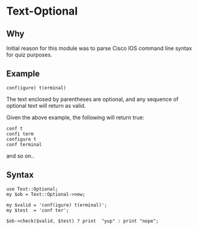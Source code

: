 Text-Optional
============

Why
---

Initial reason for this module was to parse Cisco IOS command line syntax for quiz purposes.

Example
-------
    conf(igure) t(erminal)
 
The text enclosed by parentheses are optional, and any sequence of optional text will return as valid.

Given the above example, the following will return true:

    conf t
    confi term
    configure t
    conf terminal
    
 and so on..
 
Syntax
------
    use Text::Optional;
    my $ob = Text::Optional->new;
     
    my $valid = 'conf(igure) t(erminal)';
    my $test  = 'conf ter';
      
    $ob->check($valid, $test) ? print  "yup" : print "nope";
 
 
 
 